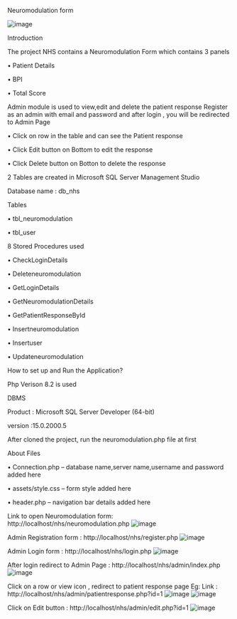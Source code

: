 Neuromodulation form

![image](https://github.com/nibinbenny47/nhs/assets/75657897/8d91634e-acb0-491e-a2c8-4e2aa2bd1630)


Introduction

The project NHS contains a Neuromodulation Form which contains 3 panels

  •	Patient Details
  
  •	BPI
  
  •	Total Score
  
Admin module is used to view,edit and delete the patient response
Register as an admin with email and password and after login , you will be redirected to Admin Page

 • Click on row in the table and can see the Patient response 

 • Click Edit button on Bottom to edit the response

 • Click Delete button on Botton to delete the response


2 Tables are created in Microsoft SQL Server Management Studio

Database name : db_nhs

Tables

•	tbl_neuromodulation

•	tbl_user

8 Stored Procedures used

•	CheckLoginDetails

•	Deleteneuromodulation

•	GetLoginDetails

•	GetNeuromodulationDetails

•	GetPatientResponseById

•	Insertneuromodulation

•	Insertuser

•	Updateneuromodulation

How to set up and Run the Application?

Php Verison 8.2 is used

DBMS

Product : Microsoft SQL Server Developer (64-bit)

version :15.0.2000.5

After cloned the project, run the neuromodulation.php file at first

About Files

•	Connection.php – database name,server name,username and password added here

•	assets/style.css – form style added here

•	header.php – navigation bar details added here


Link to open Neuromodulation form:  http://localhost/nhs/neuromodulation.php
![image](https://github.com/nibinbenny47/nhs/assets/75657897/a009a93c-1963-4839-a65c-5db048139d4c)

 

Admin Registration form : http://localhost/nhs/register.php
![image](https://github.com/nibinbenny47/nhs/assets/75657897/ce5e7303-d820-44c1-88fc-c90218593041)


 

Admin Login form : http://localhost/nhs/login.php
![image](https://github.com/nibinbenny47/nhs/assets/75657897/2461cda1-f21e-4514-ba79-369d7060a12e)

 
After login redirect to Admin Page : http://localhost/nhs/admin/index.php
![image](https://github.com/nibinbenny47/nhs/assets/75657897/40914735-a71a-4508-8ae4-7bdbd6451d23)

 

Click on a row or view icon , redirect to patient response page
Eg: Link : http://localhost/nhs/admin/patientresponse.php?id=1
![image](https://github.com/nibinbenny47/nhs/assets/75657897/4b71117c-48aa-49bd-8a1e-50cf4a6b8b81)
![image](https://github.com/nibinbenny47/nhs/assets/75657897/ca26480f-3b7e-43f3-b632-92a30bc76cc5)


 

 

Click on Edit button : http://localhost/nhs/admin/edit.php?id=1
![image](https://github.com/nibinbenny47/nhs/assets/75657897/16ab7ce9-1535-4f41-a14e-b9125b793dff)

 

 


